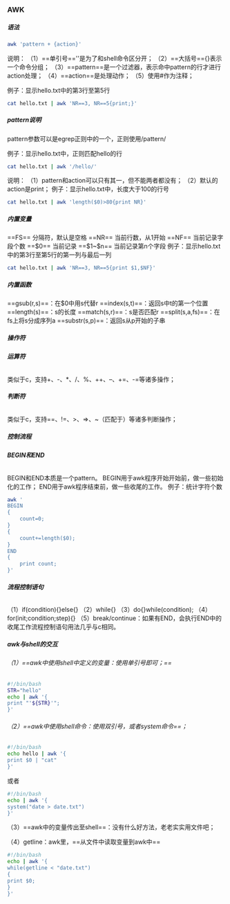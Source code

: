 ### AWK

##### 语法

```bash
awk 'pattern + {action}'
```

说明：
（1）==单引号==''是为了和shell命令区分开；
（2）==大括号=={}表示一个命令分组；
（3）==pattern==是一个过滤器，表示命中pattern的行才进行action处理；
（4）==action==是处理动作；
（5）使用#作为注释；



例子：显示hello.txt中的第3行至第5行

```bash
cat hello.txt | awk 'NR==3, NR==5{print;}'
```



##### **pattern说明**

pattern参数可以是egrep正则中的一个，正则使用/pattern/

例子：显示hello.txt中，正则匹配hello的行

```bash
cat hello.txt | awk '/hello/'
```

说明：
（1）pattern和action可以只有其一，但不能两者都没有；
（2）默认的action是print；
例子：显示hello.txt中，长度大于100的行号

```bash
cat hello.txt | awk 'length($0)>80{print NR}'
```



##### **内置变量**

==FS== 分隔符，默认是空格
==NR== 当前行数，从1开始
==NF== 当前记录字段个数
==\$0== 当前记录
==\$1~$n== 当前记录第n个字段
例子：显示hello.txt中的第3行至第5行的第一列与最后一列

```bash
cat hello.txt | awk 'NR==3, NR==5{print $1,$NF}'
```



##### **内置函数**

==gsub(r,s)==：在$0中用s代替r
==index(s,t)==：返回s中t的第一个位置
==length(s)==：s的长度
==match(s,r)==：s是否匹配r
==split(s,a,fs)==：在fs上将s分成序列a
==substr(s,p)==：返回s从p开始的子串



##### **操作符**

###### **运算符**

类似于c，支持+、-、*、/、%、++、–、+=、-=等诸多操作；

###### **判断符**

类似于c，支持==、!=、>、=>、~（匹配于）等诸多判断操作；



##### **控制流程**

###### **BEGIN和END**

BEGIN和END本质是一个pattern。
BEGIN用于awk程序开始开始前，做一些初始化的工作；
END用于awk程序结束前，做一些收尾的工作。
例子：统计字符个数

```bash
awk '
BEGIN
{
	count=0;
}
{
	count+=length($0);
}
END
{
	print count;
}'
```

###### **流程控制语句**

（1）if(condition){}else{}
（2）while{}
（3）do{}while(condition);
（4）for(init;condition;step){}
（5）break/continue：如果有END，会执行END中的收尾工作流程控制语句用法几乎与c相同。



##### **awk与shell的交互**

###### （1）==awk中使用shell中定义的变量：使用单引号即可；==

```bash
#!/bin/bash
STR="hello"
echo | awk '{
print "'${STR}'";
}'

```

###### （2）==awk中使用shell命令：使用双引号，或者system命令==；

```bash
#!/bin/bash
echo hello | awk '{
print $0 | "cat"
}'
```

或者

```bash
#!/bin/bash
echo | awk '{
system("date > date.txt")
}'
```

（3）==awk中的变量传出至shell==：没有什么好方法，老老实实用文件吧；

（4）getline：awk里，==从文件中读取变量到awk中==

```bash
#!/bin/bash
echo | awk '{
while(getline < "date.txt")
{
print $0;
}
}'
```
